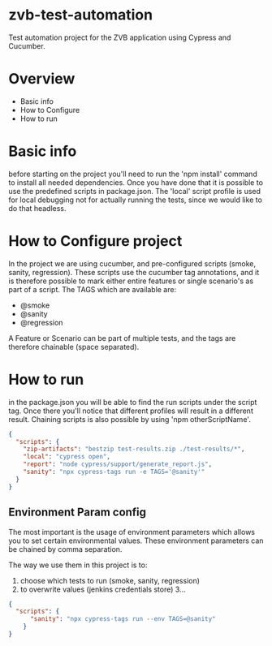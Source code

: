 # zvb-test-automation
Test automation project for the ZVB application using Cypress and Cucumber.

# Overview
- Basic info
- How to Configure
- How to run

# Basic info
before starting on the project you'll need to run the 'npm install' command to install all needed dependencies. Once you have
done that it is possible to use the predefined scripts in package.json. The 'local' script profile is used for local debugging 
not for actually running the tests, since we would like to do that headless. 

# How to Configure project
In the project we are using cucumber, and pre-configured scripts (smoke, sanity, regression). These scripts use the cucumber
tag annotations, and it is therefore possible to mark either entire features or single scenario's as part of a script. 
The TAGS which are available are:
- @smoke
- @sanity
- @regression

A Feature or Scenario can be part of multiple tests, and the tags are therefore chainable (space separated).

# How to run
in the package.json you will be able to find the run scripts under the script tag. Once there you'll notice that different 
profiles will result in a different result. Chaining scripts is also possible by using 'npm otherScriptName'.

```json
{
  "scripts": {
    "zip-artifacts": "bestzip test-results.zip ./test-results/*",
    "local": "cypress open",
    "report": "node cypress/support/generate_report.js",
    "sanity": "npx cypress-tags run -e TAGS='@sanity'"
  }
}
```

## Environment Param config
The most important is the usage of environment parameters which allows you to set certain environmental values. These environment
parameters can be chained by comma separation. 

The way we  use them in this project is to:
1. choose which tests to run (smoke, sanity, regression)
2. to overwrite values (jenkins credentials store)
3...

```json
{
  "scripts": {
      "sanity": "npx cypress-tags run --env TAGS=@sanity"
    }
}
```
